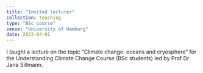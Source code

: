 ```yaml
---
title: "Invited lecturer"
collection: teaching
type: "BSc course"
venue: "University of Hamburg"
date: 2023-04-01
---
```


I taught a lecture on the topic “Climate change: oceans and cryosphere” for the Understanding Climate Change Course (BSc students) led by Prof Dr Jana Sillmann.
